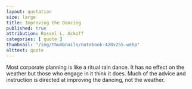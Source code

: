 ```yaml
---
layout: quotation
size: large
title: Improving the Dancing
published: true
attribution: Russel L. Ackoff
categories: [ quote ]
thumbnail: "/img/thumbnails/notebook-420x255.webp"
alttext: quote
---
```


Most corporate planning is like a ritual rain dance. It has 
no effect on the weather but those who engage in it think it does.
Much of the advice and instruction is directed at improving the 
dancing, not the weather.
